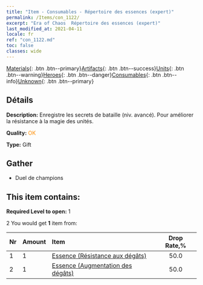 ```yaml
---
title: "Item - Consumables - Répertoire des essences (expert)"
permalink: /Items/con_1122/
excerpt: "Era of Chaos  Répertoire des essences (expert)"
last_modified_at: 2021-04-11
locale: fr
ref: "con_1122.md"
toc: false
classes: wide
---
```

 [Materials](/fr/Items/){: .btn .btn--primary}[Artifacts](/fr/Items/Artifacts/){: .btn .btn--success}[Units](/fr/Items/Units/){: .btn .btn--warning}[Heroes](/fr/Items/Heroes/){: .btn .btn--danger}[Consumables](/fr/Items/Consumables/){: .btn .btn--info}[Unknown](/fr/Items/Unknown/){: .btn .btn--primary}

## Détails
 **Description:** Enregistre les secrets de bataille (niv. avancé). Pour améliorer la résistance à la magie des unités.

 **Quality:** <span style="color: #FF8C00">OK</span>

 **Type:** Gift

## Gather

*    Duel de champions 

## This item contains:

 **Required Level to open:** 1

 2 You would get **1** item  from:

  | Nr | Amount |     Item    | Drop Rate,% |
  |:---|:-------|:------------|:---------:|
  | 1 | 1 | [Essence (Résistance aux dégâts)](/fr/Items/con_1116/) | 50.0 | 
  | 2 | 1 | [Essence (Augmentation des dégâts)](/fr/Items/con_1117/) | 50.0 | 
